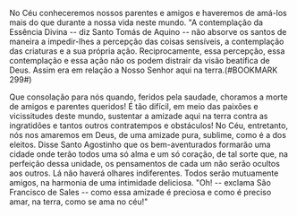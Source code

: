 
No Céu conheceremos nossos parentes e amigos e haveremos de amá-los mais do que durante a nossa vida neste mundo. "A contemplação da Essência Divina -- diz Santo Tomás de Aquino -- não absorve os santos de maneira a impedir-lhes a percepção das coisas sensíveis, a contemplação das criaturas e a sua própria ação. Reciprocamente, essa percepção, essa contemplação e essa ação não os podem distrair da visão beatífica de Deus. Assim era em relação a Nosso Senhor aqui na terra.(#BOOKMARK 299#)

Que consolação para nós quando, feridos pela saudade, choramos a morte de amigos e parentes queridos! É tão difícil, em meio das paixões e vicissitudes deste mundo, sustentar a amizade aqui na terra contra as ingratidões e tantos outros contratempos e obstáculos! No Céu, entretanto, nós nos amaremos em Deus, de uma amizade pura, sublime, como é a dos eleitos. Disse Santo Agostinho que os bem-aventurados formarão uma cidade onde terão todos uma só alma e um só coração, de tal sorte que, na perfeição dessa unidade, os pensamentos de cada um não serão ocultos aos outros. Lá não haverá olhares indiferentes. Todos serão mutuamente amigos, na harmonia de uma intimidade deliciosa. "Oh! -- exclama São Francisco de Sales -- como essa amizade é preciosa e como é preciso amar, na terra, como se ama no céu!"

